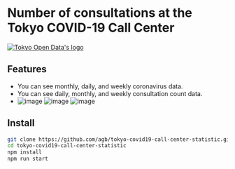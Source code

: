# Number of consultations at the Tokyo COVID-19 Call Center

[![Tokyo Open Data's logo](https://portal.data.metro.tokyo.lg.jp/wp-content/themes/opendata/images/og.png)](https://portal.data.metro.tokyo.lg.jp/)

## Features

- You can see monthly, daily, and weekly coronavirus data.
- You can see daily, monthly, and weekly consultation count data.
- ![image](https://gist.github.com/user-attachments/assets/1c61712a-c737-45ba-801e-77e0724f3677)
  ![image](https://gist.github.com/user-attachments/assets/b3ef34f4-9540-42a6-bbe7-756f5c1d7223)
  ![image](https://gist.github.com/user-attachments/assets/85f6e252-ff93-4be9-bdfb-e324b62c1107)

## Install

```bash
git clone https://github.com/agb/tokyo-covid19-call-center-statistic.git
cd tokyo-covid19-call-center-statistic
npm install
npm run start
```
